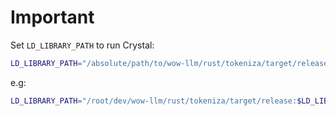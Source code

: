 # Important

Set `LD_LIBRARY_PATH` to run Crystal:

```bash
LD_LIBRARY_PATH="/absolute/path/to/wow-llm/rust/tokeniza/target/release:$LD_LIBRARY_PATH"
```

e.g:

```bash
LD_LIBRARY_PATH="/root/dev/wow-llm/rust/tokeniza/target/release:$LD_LIBRARY_PATH" crystal tokeniza_test.cr 
```
